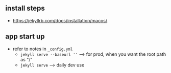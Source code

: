 
## install steps
- https://jekyllrb.com/docs/installation/macos/


## app start up
- refer to notes in `_config.yml`
  - `jekyll serve --baseurl ''` --> for prod, when you want the root path as "/"
  - `jekyll serve` --> daily dev use
